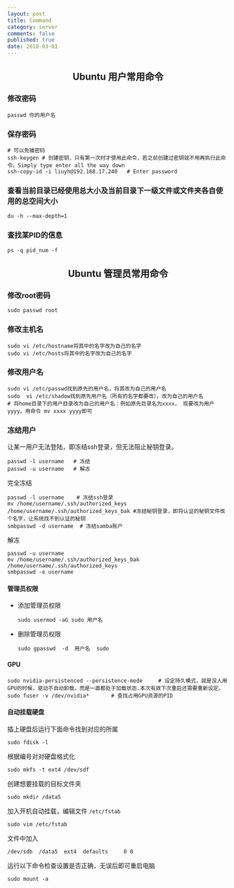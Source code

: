 ```yaml
---
layout: post
title: Command
category: server
comments: false
published: true
date: 2018-03-01
---
```


## <center>Ubuntu 用户常用命令</center>

### 修改密码
``` shell
passwd 你的用户名
```
    

### 保存密码
``` shell
# 可以免输密码
ssh-keygen # 创建密钥，只有第一次时才使用此命令，若之前创建过密钥就不用再执行此命令。Simply type enter all the way down
ssh-copy-id -i liuyh@192.168.17.240   # Enter password
```

### 查看当前目录已经使用总大小及当前目录下一级文件或文件夹各自使用的总空间大小
``` shell
du -h --max-depth=1
```

### 查找某PID的信息
``` shell
ps -q pid_num -f
```

## <center>Ubuntu 管理员常用命令</center>


### 修改root密码
``` shell
sudo passwd root
```

### 修改主机名
``` shell
sudo vi /etc/hostname将其中的名字改为自己的名字
sudo vi /etc/hosts将其中的名字改为自己的名字
```

### 修改用户名
``` shell
sudo vi /etc/passwd找到原先的用户名，将其改为自己的用户名
sudo  vi /etc/shadow找到原先用户名（所有的名字都要改），改为自己的用户名
# 将home目录下的用户目录改为自己的用户名：例如原先目录名为xxxx， 现要改为用户 yyyy。用命令 mv xxxx yyyy即可
```

### 冻结用户
让某一用户无法登陆，即冻结ssh登录，但无法阻止秘钥登录。

``` shell
passwd -l username   # 冻结
passwd -u username   # 解冻
```

完全冻结
``` shell
passwd -l username    # 冻结ssh登录
mv /home/username/.ssh/authorized_keys /home/username/.ssh/authorized_keys_bak #冻结秘钥登录，即将认证的秘钥文件改个名字，让系统找不到认证的秘钥
smbpasswd -d username  # 冻结samba账户
```

解冻
``` shell
passwd -u username
mv /home/username/.ssh/authorized_keys_bak /home/username/.ssh/authorized_keys
smbpasswd -e username
```
    

#### 管理员权限

* 添加管理员权限
    ``` shell
    sudo usermod -aG sudo 用户名
    ```

* 删除管理员权限
   ``` shell
   sudo gpasswd  -d  用户名  sudo
   ```
    

#### GPU

``` shell
sudo nvidia-persistenced --persistence-mode     # 设定持久模式，就是没人用GPU的时候，驱动不自动卸载，而是一直都处于加载状态.本次有效下次重启还需要重新设定。
sudo fuser -v /dev/nvidia*       # 查找占用GPU资源的PID
```


#### 自动挂载硬盘

插上硬盘后运行下面命令找到对应的所属

    sudo fdisk -l  
根据编号对对硬盘格式化

    sudo mkfs -t ext4 /dev/sdf

创建想要挂载的目标文件夹

    sudo mkdir /data5

加入开机自动挂载，编辑文件 `/etc/fstab`

    sudo vim /etc/fstab

文件中加入

    /dev/sdb  /data5  ext4  defaults     0 0

运行以下命令检查设置是否正确，无误后即可重启电脑

    sudo mount -a

    
